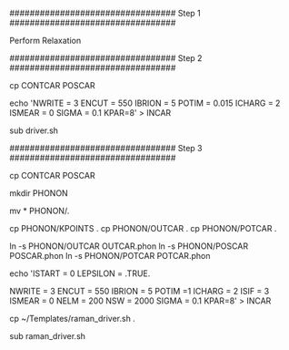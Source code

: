 ################################# Step 1 #################################

Perform Relaxation

################################# Step 2 #################################

cp CONTCAR POSCAR

echo 'NWRITE = 3
ENCUT = 550
IBRION = 5
POTIM = 0.015
ICHARG = 2
ISMEAR = 0
SIGMA = 0.1
KPAR=8' > INCAR

sub driver.sh


################################# Step 3 #################################

cp CONTCAR POSCAR

mkdir PHONON

mv * PHONON/.

cp PHONON/KPOINTS .
cp PHONON/OUTCAR .
cp PHONON/POTCAR .

ln -s PHONON/OUTCAR OUTCAR.phon
ln -s PHONON/POSCAR POSCAR.phon
ln -s PHONON/POTCAR POTCAR.phon

echo 'ISTART = 0
LEPSILON = .TRUE.

NWRITE = 3
ENCUT = 550
IBRION = 5
POTIM =1
ICHARG = 2
ISIF = 3
ISMEAR = 0
NELM = 200
NSW = 2000
SIGMA = 0.1
KPAR=8' > INCAR

cp ~/Templates/raman_driver.sh .

sub raman_driver.sh

